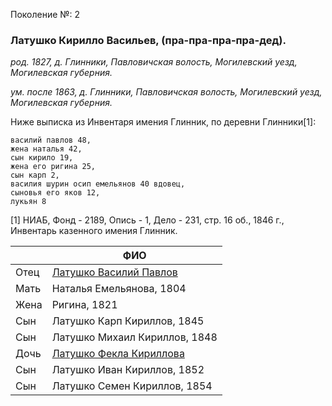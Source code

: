 Поколение №: 2

### Латушко Кирилло Васильев, (пра-пра-пра-пра-дед).

_род. 1827, д. Глинники, Павловичская волость, Могилевский уезд, Могилевская губерния._

_ум. после 1863, д. Глинники, Павловичская волость, Могилевский уезд, Могилевская губерния._

Ниже выписка из Инвентаря имения Глинник, по деревни Глинники[1]:
```
василий павлов 48, 
жена наталья 42, 
сын кирило 19, 
жена его ригина 25, 
сын карп 2, 
василия шурин осип емельянов 40 вдовец, 
сыновья его яков 12, 
лукьян 8
```

[1] НИАБ, Фонд - 2189, Опись - 1, Дело - 231, стр. 16 об., 1846 г., Инвентарь казенного имения Глинник.

|      | ФИО                                                             |
|------|-----------------------------------------------------------------|
| Отец | [Латушко Василий Павлов](/ancestors/1-Латушко-Василий-Павлов)   |
| Мать | Наталья Емельянова, 1804                                        |
| Жена | Ригина, 1821                                                    |
| Сын  | Латушко Карп Кириллов, 1845                                     |
| Сын  | Латушко Михаил Кириллов, 1848                                   |
| Дочь | [Латушко Фекла Кириллова](/ancestors/3-Латушко-Фекла-Кириллова) |
| Сын  | Латушко Иван Кириллов, 1852                                     |
| Сын  | Латушко Семен Кириллов, 1854                                    |

